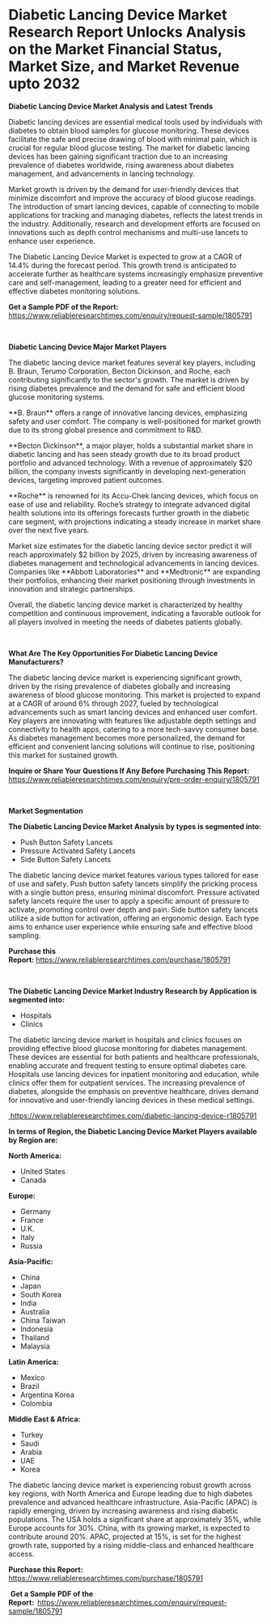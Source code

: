 <p><h1>Diabetic Lancing Device Market Research Report Unlocks Analysis on the Market Financial Status, Market Size, and Market Revenue upto 2032</h1></p><p><strong>Diabetic Lancing Device Market Analysis and Latest Trends</strong></p>
<p><p>Diabetic lancing devices are essential medical tools used by individuals with diabetes to obtain blood samples for glucose monitoring. These devices facilitate the safe and precise drawing of blood with minimal pain, which is crucial for regular blood glucose testing. The market for diabetic lancing devices has been gaining significant traction due to an increasing prevalence of diabetes worldwide, rising awareness about diabetes management, and advancements in lancing technology.</p><p>Market growth is driven by the demand for user-friendly devices that minimize discomfort and improve the accuracy of blood glucose readings. The introduction of smart lancing devices, capable of connecting to mobile applications for tracking and managing diabetes, reflects the latest trends in the industry. Additionally, research and development efforts are focused on innovations such as depth control mechanisms and multi-use lancets to enhance user experience.</p><p>The Diabetic Lancing Device Market is expected to grow at a CAGR of 14.4% during the forecast period. This growth trend is anticipated to accelerate further as healthcare systems increasingly emphasize preventive care and self-management, leading to a greater need for efficient and effective diabetes monitoring solutions.</p></p>
<p><strong>Get a Sample PDF of the Report:&nbsp;</strong> <a href="https://www.reliableresearchtimes.com/enquiry/request-sample/1805791?utm_campaign=3030&utm_medium=2&utm_source=Github&utm_content=ia&utm_term=13042025&utm_id=diabetic-lancing-device">https://www.reliableresearchtimes.com/enquiry/request-sample/1805791</a></p>
<p>&nbsp;</p>
<p><strong>Diabetic Lancing Device Major Market Players</strong></p>
<p><p>The diabetic lancing device market features several key players, including B. Braun, Terumo Corporation, Becton Dickinson, and Roche, each contributing significantly to the sector's growth. The market is driven by rising diabetes prevalence and the demand for safe and efficient blood glucose monitoring systems.</p><p>**B. Braun** offers a range of innovative lancing devices, emphasizing safety and user comfort. The company is well-positioned for market growth due to its strong global presence and commitment to R&D.</p><p>**Becton Dickinson**, a major player, holds a substantial market share in diabetic lancing and has seen steady growth due to its broad product portfolio and advanced technology. With a revenue of approximately $20 billion, the company invests significantly in developing next-generation devices, targeting improved patient outcomes.</p><p>**Roche** is renowned for its Accu-Chek lancing devices, which focus on ease of use and reliability. Roche’s strategy to integrate advanced digital health solutions into its offerings forecasts further growth in the diabetic care segment, with projections indicating a steady increase in market share over the next five years.</p><p>Market size estimates for the diabetic lancing device sector predict it will reach approximately $2 billion by 2025, driven by increasing awareness of diabetes management and technological advancements in lancing devices. Companies like **Abbott Laboratories** and **Medtronic** are expanding their portfolios, enhancing their market positioning through investments in innovation and strategic partnerships.</p><p>Overall, the diabetic lancing device market is characterized by healthy competition and continuous improvement, indicating a favorable outlook for all players involved in meeting the needs of diabetes patients globally.</p></p>
<p>&nbsp;</p>
<p><strong>What Are The Key Opportunities For Diabetic Lancing Device Manufacturers?</strong></p>
<p><p>The diabetic lancing device market is experiencing significant growth, driven by the rising prevalence of diabetes globally and increasing awareness of blood glucose monitoring. This market is projected to expand at a CAGR of around 6% through 2027, fueled by technological advancements such as smart lancing devices and enhanced user comfort. Key players are innovating with features like adjustable depth settings and connectivity to health apps, catering to a more tech-savvy consumer base. As diabetes management becomes more personalized, the demand for efficient and convenient lancing solutions will continue to rise, positioning this market for sustained growth.</p></p>
<p><strong>Inquire or Share Your Questions If Any Before Purchasing This Report:</strong> <a href="https://www.reliableresearchtimes.com/enquiry/pre-order-enquiry/1805791?utm_campaign=3030&utm_medium=2&utm_source=Github&utm_content=ia&utm_term=13042025&utm_id=diabetic-lancing-device">https://www.reliableresearchtimes.com/enquiry/pre-order-enquiry/1805791</a></p>
<p>&nbsp;</p>
<p><strong>Market Segmentation</strong></p>
<p><strong>The Diabetic Lancing Device Market Analysis by types is segmented into:</strong></p>
<p><ul><li>Push Button Safety Lancets</li><li>Pressure Activated Safety Lancets</li><li>Side Button Safety Lancets</li></ul></p>
<p><p>The diabetic lancing device market features various types tailored for ease of use and safety. Push button safety lancets simplify the pricking process with a single button press, ensuring minimal discomfort. Pressure activated safety lancets require the user to apply a specific amount of pressure to activate, promoting control over depth and pain. Side button safety lancets utilize a side button for activation, offering an ergonomic design. Each type aims to enhance user experience while ensuring safe and effective blood sampling.</p></p>
<p><strong>Purchase this Report:&nbsp;</strong><a href="https://www.reliableresearchtimes.com/purchase/1805791?utm_campaign=3030&utm_medium=2&utm_source=Github&utm_content=ia&utm_term=13042025&utm_id=diabetic-lancing-device">https://www.reliableresearchtimes.com/purchase/1805791</a></p>
<p>&nbsp;</p>
<p><strong>The Diabetic Lancing Device Market Industry Research by Application is segmented into:</strong></p>
<p><ul><li>Hospitals</li><li>Clinics</li></ul></p>
<p><p>The diabetic lancing device market in hospitals and clinics focuses on providing effective blood glucose monitoring for diabetes management. These devices are essential for both patients and healthcare professionals, enabling accurate and frequent testing to ensure optimal diabetes care. Hospitals use lancing devices for inpatient monitoring and education, while clinics offer them for outpatient services. The increasing prevalence of diabetes, alongside the emphasis on preventive healthcare, drives demand for innovative and user-friendly lancing devices in these medical settings.</p></p>
<p><a href="https://www.reliableresearchtimes.com/diabetic-lancing-device-r1805791?utm_campaign=3030&utm_medium=2&utm_source=Github&utm_content=ia&utm_term=13042025&utm_id=diabetic-lancing-device">&nbsp;https://www.reliableresearchtimes.com/diabetic-lancing-device-r1805791</a></p>
<p><strong>In terms of Region, the Diabetic Lancing Device Market Players available by Region are:</strong></p>
<p>
    <p> <strong> North America: </strong>
        <ul>
            <li>United States</li>
            <li>Canada</li>
        </ul>
        </p> 
    <p> <strong> Europe: </strong>
        <ul>
            <li>Germany</li>
            <li>France</li>
            <li>U.K.</li>
            <li>Italy</li>
            <li>Russia</li>
        </ul>
        </p> 
    <p> <strong> Asia-Pacific: </strong>
        <ul>
            <li>China</li>
            <li>Japan</li>
            <li>South Korea</li>
            <li>India</li>
            <li>Australia</li>
            <li>China Taiwan</li>
            <li>Indonesia</li>
            <li>Thailand</li>
            <li>Malaysia</li>
        </ul>
        </p> 
    <p> <strong> Latin America: </strong>
        <ul>
            <li>Mexico</li>
            <li>Brazil</li>
            <li>Argentina Korea</li>
            <li>Colombia</li>
        </ul>
        </p> 
    <p> <strong> Middle East & Africa: </strong>
        <ul>
            <li>Turkey</li>
            <li>Saudi</li>
            <li>Arabia</li>
            <li>UAE</li>
            <li>Korea</li>
        </ul>
    </p>
    </p>
<p><p>The diabetic lancing device market is experiencing robust growth across key regions, with North America and Europe leading due to high diabetes prevalence and advanced healthcare infrastructure. Asia-Pacific (APAC) is rapidly emerging, driven by increasing awareness and rising diabetic populations. The USA holds a significant share at approximately 35%, while Europe accounts for 30%. China, with its growing market, is expected to contribute around 20%. APAC, projected at 15%, is set for the highest growth rate, supported by a rising middle-class and enhanced healthcare access.</p></p>
<p><strong>Purchase this Report: </strong><a href="https://www.reliableresearchtimes.com/purchase/1805791?utm_campaign=3030&utm_medium=2&utm_source=Github&utm_content=ia&utm_term=13042025&utm_id=diabetic-lancing-device">https://www.reliableresearchtimes.com/purchase/1805791</a></p>
<p>&nbsp;<strong>Get a Sample PDF of the Report:&nbsp;&nbsp;</strong><a href="https://www.reliableresearchtimes.com/enquiry/request-sample/1805791?utm_campaign=3030&utm_medium=2&utm_source=Github&utm_content=ia&utm_term=13042025&utm_id=diabetic-lancing-device">https://www.reliableresearchtimes.com/enquiry/request-sample/1805791</a></p>
<p><strong></strong></p>
<p><p></p><p></p><p></p></p>
